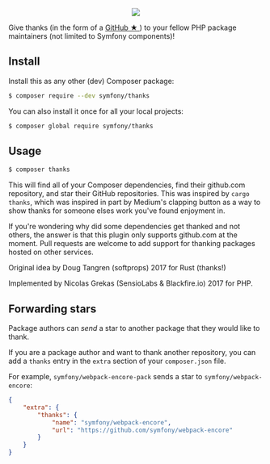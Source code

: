 <p align="center"><a href="https://symfony.com" target="_blank">
    <img src="https://symfony.com/logos/symfony_black_02.svg">
</a></p>

Give thanks (in the form of a [GitHub ★ ](https://help.github.com/articles/about-stars/)) to your fellow PHP package maintainers (not limited to Symfony components)!

Install
-------

Install this as any other (dev) Composer package:
```sh
$ composer require --dev symfony/thanks
```

You can also install it once for all your local projects:
```sh
$ composer global require symfony/thanks
```

Usage
-----

```sh
$ composer thanks
```

This will find all of your Composer dependencies, find their github.com repository, and star their GitHub repositories. This was inspired by `cargo thanks`, which was inspired in part by Medium's clapping button as a way to show thanks for someone elses work you've found enjoyment in.

If you're wondering why did some dependencies get thanked and not others, the answer is that this plugin only supports github.com at the moment. Pull requests are welcome to add support for thanking packages hosted on other services.

Original idea by Doug Tangren (softprops) 2017 for Rust (thanks!)

Implemented by Nicolas Grekas (SensioLabs & Blackfire.io) 2017 for PHP.

Forwarding stars
----------------

Package authors can *send* a star to another package that they would like to thank.

If you are a package author and want to thank another repository, you can add a `thanks` entry in the `extra` section of your `composer.json` file.

For example, `symfony/webpack-encore-pack` sends a star to `symfony/webpack-encore`:

```json
{
    "extra": {
        "thanks": {
            "name": "symfony/webpack-encore",
            "url": "https://github.com/symfony/webpack-encore"
        }
    }
}
```
